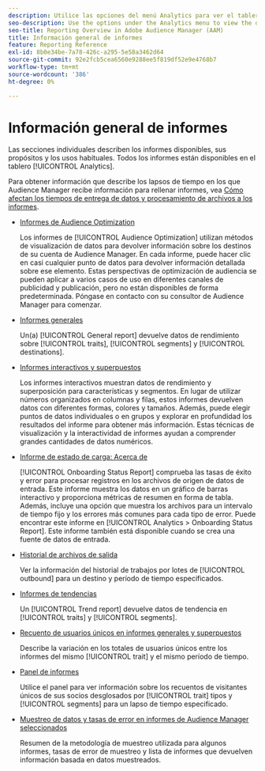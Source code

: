```yaml
---
description: Utilice las opciones del menú Analytics para ver el tablero y varios informes.
seo-description: Use the options under the Analytics menu to view the dashboard and various reports in Adobe Audience Manager (AAM).
seo-title: Reporting Overview in Adobe Audience Manager (AAM)
title: Información general de informes
feature: Reporting Reference
exl-id: 8b0e34be-7a78-426c-a295-5e58a3462d64
source-git-commit: 92e2fcb5cea6560e9288ee5f819df52e9e4768b7
workflow-type: tm+mt
source-wordcount: '386'
ht-degree: 0%

---
```


# Información general de informes

Las secciones individuales describen los informes disponibles, sus propósitos y los usos habituales. Todos los informes están disponibles en el tablero [!UICONTROL Analytics].

Para obtener información que describe los lapsos de tiempo en los que Audience Manager recibe información para rellenar informes, vea [Cómo afectan los tiempos de entrega de datos y procesamiento de archivos a los informes](/help/using/reference/reporting-file-transfer-timeframe.md).

* [Informes de Audience Optimization](/help/using/reporting/audience-optimization-reports/audience-optimization-reports.md)

  Los informes de [!UICONTROL Audience Optimization] utilizan métodos de visualización de datos para devolver información sobre los destinos de su cuenta de Audience Manager. En cada informe, puede hacer clic en casi cualquier punto de datos para devolver información detallada sobre ese elemento. Estas perspectivas de optimización de audiencia se pueden aplicar a varios casos de uso en diferentes canales de publicidad y publicación, pero no están disponibles de forma predeterminada. Póngase en contacto con su consultor de Audience Manager para comenzar.

* [Informes generales](/help/using/reporting/general-reports.md)

  Un(a) [!UICONTROL General report] devuelve datos de rendimiento sobre [!UICONTROL traits], [!UICONTROL segments] y [!UICONTROL destinations].

* [Informes interactivos y superpuestos](/help/using/reporting/dynamic-reports/dynamic-reports.md)

  Los informes interactivos muestran datos de rendimiento y superposición para características y segmentos. En lugar de utilizar números organizados en columnas y filas, estos informes devuelven datos con diferentes formas, colores y tamaños. Además, puede elegir puntos de datos individuales o en grupos y explorar en profundidad los resultados del informe para obtener más información. Estas técnicas de visualización y la interactividad de informes ayudan a comprender grandes cantidades de datos numéricos.

* [Informe de estado de carga: Acerca de](/help/using/reporting/onboarding-status-report.md)

  [!UICONTROL Onboarding Status Report] comprueba las tasas de éxito y error para procesar registros en los archivos de origen de datos de entrada. Este informe muestra los datos en un gráfico de barras interactivo y proporciona métricas de resumen en forma de tabla. Además, incluye una opción que muestra los archivos para un intervalo de tiempo fijo y los errores más comunes para cada tipo de error. Puede encontrar este informe en [!UICONTROL Analytics > Onboarding Status Report]. Este informe también está disponible cuando se crea una fuente de datos de entrada.

* [Historial de archivos de salida](/help/using/reporting/outbound-history-report.md)

  Ver la información del historial de trabajos por lotes de [!UICONTROL outbound] para un destino y período de tiempo especificados.

* [Informes de tendencias](/help/using/reporting/trend-reports.md)

  Un [!UICONTROL Trend report] devuelve datos de tendencia en [!UICONTROL traits] y [!UICONTROL segments].

* [Recuento de usuarios únicos en informes generales y superpuestos](/help/using/reporting/unique-user-counts.md)

  Describe la variación en los totales de usuarios únicos entre los informes del mismo [!UICONTROL trait] y el mismo período de tiempo.

* [Panel de informes](/help/using/reporting/trend-reports.md)

  Utilice el panel para ver información sobre los recuentos de visitantes únicos de sus socios desglosados por [!UICONTROL trait] tipos y [!UICONTROL segments] para un lapso de tiempo especificado.

* [Muestreo de datos y tasas de error en informes de Audience Manager seleccionados](/help/using/reporting/report-sampling.md)

  Resumen de la metodología de muestreo utilizada para algunos informes, tasas de error de muestreo y lista de informes que devuelven información basada en datos muestreados.
